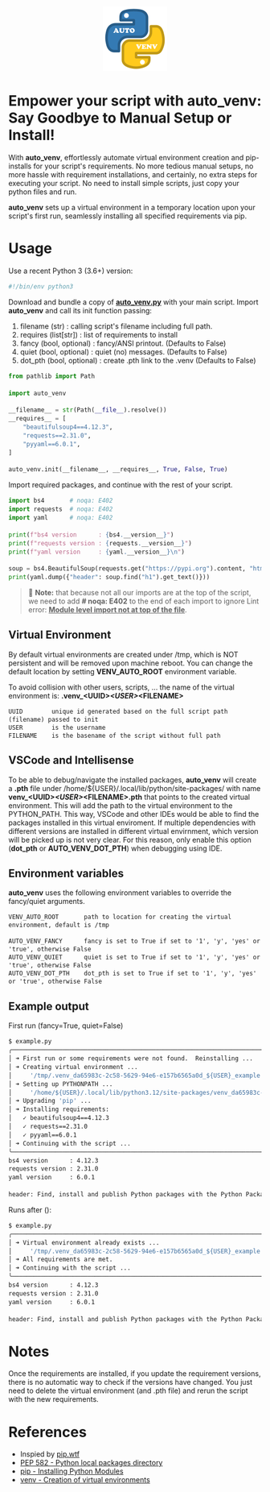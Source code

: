 <!-- https://www.iconfinder.com/icons/4518857/python_icon -->
<center><img src="docs/images/favicon.png"></center>

# Empower your script with **auto_venv**: Say Goodbye to Manual Setup or Install!

With **auto_venv**, effortlessly automate virtual environment creation and pip-installs for your script's requirements.  No more tedious manual setups, no more hassle with requirement installations, and certainly, no extra steps for executing your script.  No need to install simple scripts, just copy your python files and run.

**auto_venv** sets up a virtual environment in a temporary location upon your script's first run, seamlessly installing all specified requirements via pip.

# Usage

Use a recent Python 3 (3.6+) version:

```python
#!/bin/env python3
```

Download and bundle a copy of **[auto_venv.py](https://github.com/amal-khailtash/auto_venv/raw/main/auto_venv.py)** with your main script.  Import **auto_venv** and call its init function passing:

1. filename (str)            : calling script's filename including full path.
2. requires (list[str])      : list of requirements to install
3. fancy    (bool, optional) : fancy/ANSI printout.  (Defaults to False)
4. quiet    (bool, optional) : quiet (no) messages.  (Defaults to False)
5. dot_pth  (bool, optional) : create .pth link to the .venv  (Defaults to False)

```python
from pathlib import Path

import auto_venv

__filename__ = str(Path(__file__).resolve())
__requires__ = [
    "beautifulsoup4==4.12.3",
    "requests==2.31.0",
    "pyyaml==6.0.1",
]

auto_venv.init(__filename__, __requires__, True, False, True)
```

Import required packages, and continue with the rest of your script.

```python
import bs4       # noqa: E402
import requests  # noqa: E402
import yaml      # noqa: E402

print(f"bs4 version      : {bs4.__version__}")
print(f"requests version : {requests.__version__}")
print(f"yaml version     : {yaml.__version__}\n")

soup = bs4.BeautifulSoup(requests.get("https://pypi.org").content, "html.parser")
print(yaml.dump({"header": soup.find("h1").get_text()}))
```

> :memo: **Note:** that because not all our imports are at the top of the script, we need to add **# noqa: E402** to the end of each import to ignore Lint error: <u>**Module level import not at top of the file**</u>.

## Virtual Environment

By default virtual environments are created under /tmp, which is NOT persistent and will be removed upon machine reboot.  You can change the default location by setting **VENV_AUTO_ROOT** environment variable.

To avoid collision with other users, scripts, ... the name of the virtual environment is: **.venv_\<UUID>_\<USER>_\<FILENAME>**

    UUID        unique id generated based on the full script path (filename) passed to init
    USER        is the username
    FILENAME    is the basename of the script without full path

## VSCode and Intellisense

To be able to debug/navigate the installed packages, **auto_venv** will create a **.pth** file under /home/${USER}/.local/lib/python<VERSION>/site-packages/ with name **venv_\<UUID>_\<USER>_\<FILENAME>.pth** that points to the created virtual environment.  This will add the path to the virtual environment to the PYTHON_PATH.  This way, VSCode and other IDEs would be able to find the packages installed in this virtual enviroment.  If multiple dependencies with different versions are installed in different virtual envirnment, which version will be picked up is not very clear.  For this reason, only enable this option (**dot_pth** or **AUTO_VENV_DOT_PTH**) when debugging using IDE.

## Environment variables

**auto_venv** uses the following environment variables to override the fancy/quiet arguments.

    VENV_AUTO_ROOT       path to location for creating the virtual environment, default is /tmp

    AUTO_VENV_FANCY      fancy is set to True if set to '1', 'y', 'yes' or 'true', otherwise False
    AUTO_VENV_QUIET      quiet is set to True if set to '1', 'y', 'yes' or 'true', otherwise False
    AUTO_VENV_DOT_PTH    dot_pth is set to True if set to '1', 'y', 'yes' or 'true', otherwise False

## Example output

First run (fancy=True, quiet=False)

```bash
$ example.py
╭────────────────────────────────────────────────────────────────────────────────
│ ➜ First run or some requirements were not found.  Reinstalling ...
│ ➜ Creating virtual environment ...
│     '/tmp/.venv_da65983c-2c58-5629-94e6-e157b6565a0d_${USER}_example.py'
│ ➜ Setting up PYTHONPATH ...
│     '/home/${USER}/.local/lib/python3.12/site-packages/venv_da65983c-2c58-5629-94e6-e157b6565a0d_${USER}_example.py.pth'
│ ➜ Upgrading 'pip' ...
│ ➜ Installing requirements:
│   ✓ beautifulsoup4==4.12.3
│   ✓ requests==2.31.0
│   ✓ pyyaml==6.0.1
│ ➜ Continuing with the script ...
╰────────────────────────────────────────────────────────────────────────────────
bs4 version      : 4.12.3
requests version : 2.31.0
yaml version     : 6.0.1

header: Find, install and publish Python packages with the Python Package Index
```

Runs after ():

```bash
$ example.py
╭────────────────────────────────────────────────────────────────────────────────
│ ➜ Virtual environment already exists ...
│     '/tmp/.venv_da65983c-2c58-5629-94e6-e157b6565a0d_${USER}_example.py'
│ ➜ All requirements are met.
│ ➜ Continuing with the script ...
╰────────────────────────────────────────────────────────────────────────────────
bs4 version      : 4.12.3
requests version : 2.31.0
yaml version     : 6.0.1

header: Find, install and publish Python packages with the Python Package Index
```

# Notes

Once the requirements are installed, if you update the requirement versions, there is no automatic way to check if the versions have changed.  You just need to delete the virtual environment (and .pth file) and rerun the script with the new requirements.

# References
* Inspied by [pip.wtf](https://pip.wtf/)
* [PEP 582 - Python local packages directory](https://peps.python.org/pep-0582/)
* [pip - Installing Python Modules](https://docs.python.org/3/installing/index.html)
* [venv - Creation of virtual environments](https://docs.python.org/3/library/venv.html)
